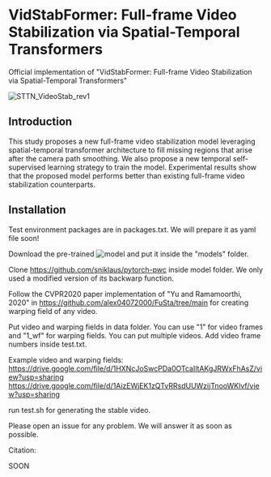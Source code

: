 # VidStabFormer: Full-frame Video Stabilization via Spatial-Temporal Transformers

Official implementation of "VidStabFormer: Full-frame Video Stabilization via Spatial-Temporal Transformers"

![STTN_VideoStab_rev1](https://github.com/leventkaracan/VidStabFormer/assets/2334419/3b73c9d4-6494-476e-a984-29c001272215)

## Introduction

This study proposes a new full-frame video stabilization model leveraging spatial-temporal transformer architecture to fill missing regions that arise after the camera path smoothing. We also propose a new temporal self-supervised learning strategy to train the model. Experimental results show that the proposed model performs better than existing full-frame video stabilization counterparts.

## Installation

Test environment packages are in packages.txt. We will prepare it as yaml file soon!

Download the pre-trained ![model](https://drive.google.com/file/d/1vsUKHu6zNrP12Qeeqho_-ppuMunx-zWU/view?usp=sharing) and put it inside the "models" folder. 

Clone https://github.com/sniklaus/pytorch-pwc inside model folder. We only used a modified version of its backwarp function. 

Follow the CVPR2020 paper implementation of "Yu and Ramamoorthi, 2020" in https://github.com/alex04072000/FuSta/tree/main for creating warping field of any video. 

Put video and warping fields in data folder. You can use "1" for video frames and "1_wf" for warping fields. You can put multiple videos. Add video frame numbers inside test.txt. 

Example video and warping fields: https://drive.google.com/file/d/1HXNcJoSwcPDa0OTcaIltAKgJRWxFhAsZ/view?usp=sharing https://drive.google.com/file/d/1AizEWjEK1zQTvRRsdUUWzijTnooWKlvf/view?usp=sharing

run test.sh for generating the stable video. 

Please open an issue for any problem. We will answer it as soon as possible. 

Citation: 

SOON

